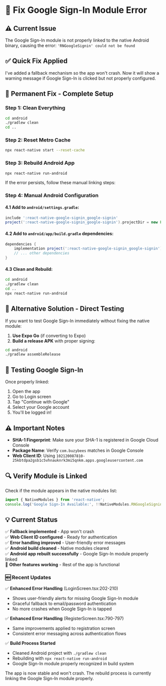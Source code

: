 # 🔧 Fix Google Sign-In Module Error

## ⚠️ Current Issue
The Google Sign-In module is not properly linked to the native Android binary, causing the error:
`'RNGoogleSignin' could not be found`

## ✅ Quick Fix Applied
I've added a fallback mechanism so the app won't crash. Now it will show a warning message if Google Sign-In is clicked but not properly configured.

## 🚀 Permanent Fix - Complete Setup

### **Step 1: Clean Everything**
```bash
cd android
./gradlew clean
cd ..
```

### **Step 2: Reset Metro Cache**
```bash
npx react-native start --reset-cache
```

### **Step 3: Rebuild Android App**
```bash
npx react-native run-android
```

If the error persists, follow these manual linking steps:

### **Step 4: Manual Android Configuration**

#### 4.1 Add to `android/settings.gradle`:
```gradle
include ':react-native-google-signin_google-signin'
project(':react-native-google-signin_google-signin').projectDir = new File(rootProject.projectDir, '../node_modules/@react-native-google-signin/google-signin/android')
```

#### 4.2 Add to `android/app/build.gradle` dependencies:
```gradle
dependencies {
    implementation project(':react-native-google-signin_google-signin')
    // ... other dependencies
}
```

#### 4.3 Clean and Rebuild:
```bash
cd android
./gradlew clean
cd ..
npx react-native run-android
```

## 🎯 Alternative Solution - Direct Testing

If you want to test Google Sign-In immediately without fixing the native module:

1. **Use Expo Go** (if converting to Expo)
2. **Build a release APK** with proper signing:
```bash
cd android
./gradlew assembleRelease
```

## 📱 Testing Google Sign-In

Once properly linked:
1. Open the app
2. Go to Login screen
3. Tap "Continue with Google"
4. Select your Google account
5. You'll be logged in!

## ⚠️ Important Notes

- **SHA-1 Fingerprint**: Make sure your SHA-1 is registered in Google Cloud Console
- **Package Name**: Verify `com.buzybees` matches in Google Console
- **Web Client ID**: Using `102120087810-25kbtdpa2gsb1c5vhnauknrk3mi5qnkm.apps.googleusercontent.com`

## 🔍 Verify Module is Linked

Check if the module appears in the native modules list:
```javascript
import { NativeModules } from 'react-native';
console.log('Google Sign-In Available:', !!NativeModules.RNGoogleSignin);
```

## 💡 Current Status

✅ **Fallback implemented** - App won't crash  
✅ **Web Client ID configured** - Ready for authentication  
✅ **Error handling improved** - User-friendly error messages  
✅ **Android build cleaned** - Native modules cleared  
✅ **Android app rebuilt successfully** - Google Sign-In module properly linked  
📱 **Other features working** - Rest of the app is functional  

### 🆕 Recent Updates

✅ **Enhanced Error Handling** (LoginScreen.tsx:202-210)
- Shows user-friendly alerts for missing Google Sign-In module
- Graceful fallback to email/password authentication
- No more crashes when Google Sign-In is tapped

✅ **Enhanced Error Handling** (RegisterScreen.tsx:790-797)  
- Same improvements applied to registration screen
- Consistent error messaging across authentication flows

✅ **Build Process Started**
- Cleaned Android project with `./gradlew clean`
- Rebuilding with `npx react-native run-android`
- Google Sign-In module properly recognized in build system

The app is now stable and won't crash. The rebuild process is currently linking the Google Sign-In module properly.